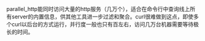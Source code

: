 parallel_http能同时访问大量的http服务（几万个），适合在命令行中查询线上所有server的内置信息，供其他工具进一步过滤和聚合。curl很难做到这点，即使多个curl以后台的方式运行，并行度一般也只有百左右，访问几万台机器需要等待极长的时间。
